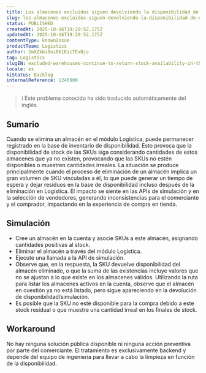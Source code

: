 ```yaml
---
title: Los almacenes excluidos siguen devolviendo la disponibilidad de existencias en la simulación y la API de disponibilidad
slug: los-almacenes-excluidos-siguen-devolviendo-la-disponibilidad-de-existencias-en-la-simulacion-y-la-api-de-disponibilidad
status: PUBLISHED
createdAt: 2025-10-16T19:29:52.175Z
updatedAt: 2025-10-16T19:29:52.175Z
contentType: knownIssue
productTeam: Logistics
author: 2mXZkbi0oi061KicTExNjo
tag: Logistics
slugEN: excluded-warehouses-continue-to-return-stock-availability-in-the-simulation-and-availability-api
locale: es
kiStatus: Backlog
internalReference: 1246900
---
```


>ℹ️ Este problema conocido ha sido traducido automáticamente del inglés.

## Sumario



Cuando se elimina un almacén en el módulo Logística, puede permanecer registrado en la base de inventario de disponibilidad. Esto provoca que la disponibilidad de stock de las SKUs siga considerando cantidades de estos almacenes que ya no existen, provocando que las SKUs no estén disponibles o muestren cantidades irreales.
La situación se produce principalmente cuando el proceso de eliminación de un almacén implica un gran volumen de SKU vinculadas a él, lo que puede generar un tiempo de espera y dejar residuos en la base de disponibilidad incluso después de la eliminación en Logística. El impacto se siente en las APIs de simulación y en la selección de vendedores, generando inconsistencias para el comerciante y el comprador, impactando en la experiencia de compra en tienda.

## Simulación




- Cree un almacén en la cuenta y asocie SKUs a este almacén, asignando cantidades positivas al stock.
- Eliminar el almacén a través del módulo Logística.
- Ejecute una llamada a la API de simulación.
- Observe que, en la respuesta, la SKU devuelve disponibilidad del almacén eliminado, o que la suma de las existencias incluye valores que no se ajustan a lo que existe en los almacenes válidos. Utilizando la ruta para listar los almacenes activos en la cuenta, observe que el almacén en cuestión ya no está listado, pero sigue apareciendo en la devolución de disponibilidad/simulación.
- Es posible que la SKU no esté disponible para la compra debido a este stock residual o que muestre una cantidad irreal en los finales de stock.

## Workaround



No hay ninguna solución pública disponible ni ninguna acción preventiva por parte del comerciante. El tratamiento es exclusivamente backend y depende del equipo de ingeniería para llevar a cabo la limpieza en función de la disponibilidad.



